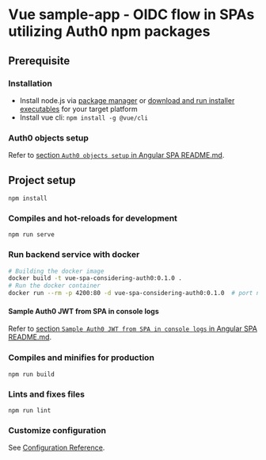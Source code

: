 # Vue sample-app - OIDC flow in SPAs utilizing Auth0 npm packages

## Prerequisite

### Installation

- Install node.js via [package manager](https://nodejs.org/en/download/package-manager) or [download and run installer executables](https://nodejs.org/en) for your target platform
- Install vue cli: `npm install -g @vue/cli`

### Auth0 objects setup

Refer to [section `Auth0 objects setup` in Angular SPA README.md](../../angular/sample-app/README.md).

## Project setup
```
npm install
```

### Compiles and hot-reloads for development
```
npm run serve
```

### Run backend service with docker

```sh
# Building the docker image
docker build -t vue-spa-considering-auth0:0.1.0 .
# Run the docker container
docker run --rm -p 4200:80 -d vue-spa-considering-auth0:0.1.0  # port needs to match redirect URIs in Auth0
```

#### Sample Auth0 JWT from SPA in console logs

Refer to [section `Sample Auth0 JWT from SPA in console logs` in Angular SPA README.md](../../angular/sample-app/README.md).

### Compiles and minifies for production
```
npm run build
```

### Lints and fixes files
```
npm run lint
```

### Customize configuration
See [Configuration Reference](https://cli.vuejs.org/config/).
